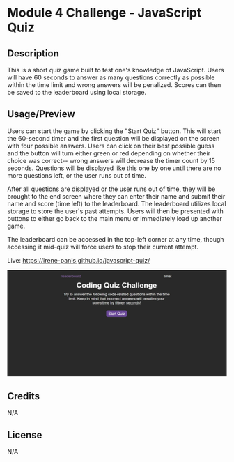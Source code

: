 # Module 4 Challenge - JavaScript Quiz

## Description

This is a short quiz game built to test one's knowledge of JavaScript. Users will have 60 seconds to answer as many questions correctly as possible within the time limit and wrong answers will be penalized. Scores can then be saved to the leaderboard using local storage.

## Usage/Preview

Users can start the game by clicking the "Start Quiz" button. This will start the 60-second timer and the first question will be displayed on the screen with four possible answers. Users can click on their best possible guess and the button will turn either green or red depending on whether their choice was correct-- wrong answers will decrease the timer count by 15 seconds. Questions will be displayed like this one by one until there are no more questions left, or the user runs out of time.

After all questions are displayed or the user runs out of time, they will be brought to the end screen where they can enter their name and submit their name and score (time left) to the leaderboard. The leaderboard utilizes local storage to store the user's past attempts. Users will then be presented with buttons to either go back to the main menu or immediately load up another game.

The leaderboard can be accessed in the top-left corner at any time, though accessing it mid-quiz will force users to stop their current attempt.

Live: https://irene-panis.github.io/javascript-quiz/

![Screenshot of a page titled Coding Quiz Challenge with buttons to access the leaderboard and to start the game](assets/img/preview.jpg)

## Credits

N/A

## License

N/A